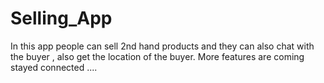 # Selling_App

In this app people can sell 2nd hand products and they can also chat with the buyer , also get the location of the buyer. More features are coming stayed connected ....
